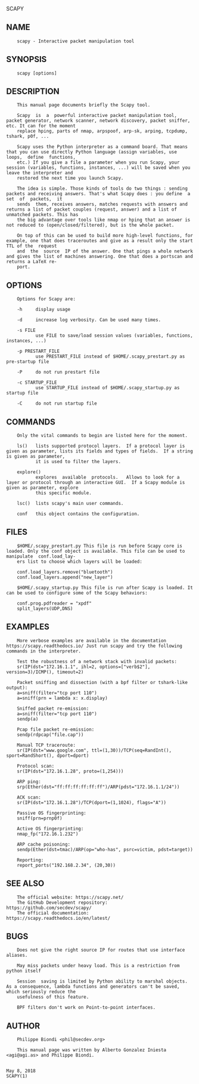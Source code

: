   SCAPY
 
## NAME
        scapy - Interactive packet manipulation tool
 
## SYNOPSIS
        scapy [options]
 
## DESCRIPTION
        This manual page documents briefly the Scapy tool.
 
        Scapy  is  a  powerful interactive packet manipulation tool, packet generator, network scanner, network discovery, packet sniffer, etc. It can for the moment
        replace hping, parts of nmap, arpspoof, arp-sk, arping, tcpdump, tshark, p0f, ...
 
        Scapy uses the Python interpreter as a command board. That means that you can use directly Python language (assign variables, use  loops,  define  functions,
        etc.) If you give a file a parameter when you run Scapy, your session (variables, functions, instances, ...) will be saved when you leave the interpreter and
        restored the next time you launch Scapy.
 
        The idea is simple. Those kinds of tools do two things : sending packets and receiving answers. That's what Scapy does : you define  a  set  of  packets,  it
        sends  them, receives answers, matches requests with answers and returns a list of packet couples (request, answer) and a list of unmatched packets. This has
        the big advantage over tools like nmap or hping that an answer is not reduced to (open/closed/filtered), but is the whole packet.
 
        On top of this can be used to build more high-level functions, for example, one that does traceroutes and give as a result only the start TTL of the  request
        and  the  source  IP of the answer. One that pings a whole network and gives the list of machines answering. One that does a portscan and returns a LaTeX re‐
        port.
 
## OPTIONS
        Options for Scapy are:
 
        -h     display usage
 
        -d     increase log verbosity. Can be used many times.
 
        -s FILE
               use FILE to save/load session values (variables, functions, instances, ...)
 
        -p PRESTART_FILE
               use PRESTART_FILE instead of $HOME/.scapy_prestart.py as pre-startup file
 
        -P     do not run prestart file
 
        -c STARTUP_FILE
               use STARTUP_FILE instead of $HOME/.scapy_startup.py as startup file
 
        -C     do not run startup file
 
## COMMANDS
        Only the vital commands to begin are listed here for the moment.
 
        ls()   lists supported protocol layers.  If a protocol layer is given as parameter, lists its fields and types of fields.  If a string is given as parameter,
               it is used to filter the layers.
 
        explore()
               explores  available  protocols.   Allows to look for a layer or protocol through an interactive GUI.  If a Scapy module is given as parameter, explore
               this specific module.
 
        lsc()  lists scapy's main user commands.
 
        conf   this object contains the configuration.
 
## FILES
        $HOME/.scapy_prestart.py This file is run before Scapy core is loaded. Only the conf object is available. This file can be used to manipulate  conf.load_lay‐
        ers list to choose which layers will be loaded:
 
        conf.load_layers.remove("bluetooth")
        conf.load_layers.append("new_layer")
 
        $HOME/.scapy_startup.py This file is run after Scapy is loaded. It can be used to configure some of the Scapy behaviors:
 
        conf.prog.pdfreader = "xpdf"
        split_layers(UDP,DNS)
 
## EXAMPLES
        More verbose examples are available in the documentation https://scapy.readthedocs.io/ Just run scapy and try the following commands in the interpreter.
 
        Test the robustness of a network stack with invalid packets:
        sr(IP(dst="172.16.1.1", ihl=2, options=["verb$2"], version=3)/ICMP(), timeout=2)
 
        Packet sniffing and dissection (with a bpf filter or tshark-like output):
        a=sniff(filter="tcp port 110")
        a=sniff(prn = lambda x: x.display)
 
        Sniffed packet re-emission:
        a=sniff(filter="tcp port 110")
        sendp(a)
 
        Pcap file packet re-emission:
        sendp(rdpcap("file.cap"))
 
        Manual TCP traceroute:
        sr(IP(dst="www.google.com", ttl=(1,30))/TCP(seq=RandInt(), sport=RandShort(), dport=dport)
 
        Protocol scan:
        sr(IP(dst="172.16.1.28", proto=(1,254)))
 
        ARP ping:
        srp(Ether(dst="ff:ff:ff:ff:ff:ff")/ARP(pdst="172.16.1.1/24"))
 
        ACK scan:
        sr(IP(dst="172.16.1.28")/TCP(dport=(1,1024), flags="A"))
 
        Passive OS fingerprinting:
        sniff(prn=prnp0f)
 
        Active OS fingerprinting:
        nmap_fp("172.16.1.232")
 
        ARP cache poisoning:
        sendp(Ether(dst=tmac)/ARP(op="who-has", psrc=victim, pdst=target))
 
        Reporting:
        report_ports("192.168.2.34", (20,30))
 
## SEE ALSO
        The official website: https://scapy.net/
        The GitHub Development repository: https://github.com/secdev/scapy/
        The official documentation: https://scapy.readthedocs.io/en/latest/
 
## BUGS
        Does not give the right source IP for routes that use interface aliases.
 
        May miss packets under heavy load. This is a restriction from python itself
 
        Session  saving is limited by Python ability to marshal objects. As a consequence, lambda functions and generators can't be saved, which seriously reduce the
        usefulness of this feature.
 
        BPF filters don't work on Point-to-point interfaces.
 
## AUTHOR
        Philippe Biondi <phil@secdev.org>
 
        This manual page was written by Alberto Gonzalez Iniesta <agi@agi.as> and Philippe Biondi.
 
                                                                              May 8, 2018                                                                    SCAPY(1)
